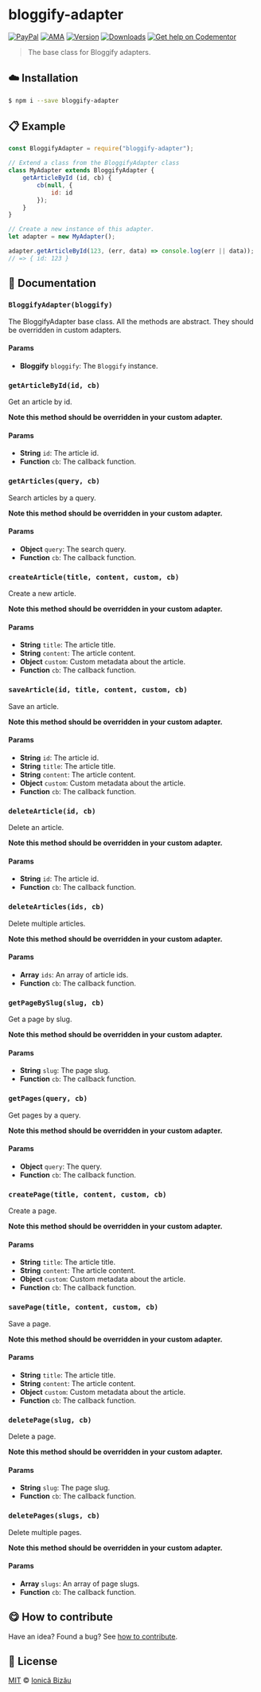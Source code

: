 
# bloggify-adapter

 [![PayPal](https://img.shields.io/badge/%24-paypal-f39c12.svg)][paypal-donations] [![AMA](https://img.shields.io/badge/ask%20me-anything-1abc9c.svg)](https://github.com/IonicaBizau/ama) [![Version](https://img.shields.io/npm/v/bloggify-adapter.svg)](https://www.npmjs.com/package/bloggify-adapter) [![Downloads](https://img.shields.io/npm/dt/bloggify-adapter.svg)](https://www.npmjs.com/package/bloggify-adapter) [![Get help on Codementor](https://cdn.codementor.io/badges/get_help_github.svg)](https://www.codementor.io/johnnyb?utm_source=github&utm_medium=button&utm_term=johnnyb&utm_campaign=github)

> The base class for Bloggify adapters.

## :cloud: Installation

```sh
$ npm i --save bloggify-adapter
```


## :clipboard: Example



```js
const BloggifyAdapter = require("bloggify-adapter");

// Extend a class from the BloggifyAdapter class
class MyAdapter extends BloggifyAdapter {
    getArticleById (id, cb) {
        cb(null, {
            id: id
        });
    }
}

// Create a new instance of this adapter.
let adapter = new MyAdapter();

adapter.getArticleById(123, (err, data) => console.log(err || data));
// => { id: 123 }
```

## :memo: Documentation


### `BloggifyAdapter(bloggify)`
The BloggifyAdapter base class. All the methods are abstract. They should
be overridden in custom adapters.

#### Params
- **Bloggify** `bloggify`: The `Bloggify` instance.

### `getArticleById(id, cb)`
Get an article by id.

**Note this method should be overridden in your custom adapter.**

#### Params
- **String** `id`: The article id.
- **Function** `cb`: The callback function.

### `getArticles(query, cb)`
Search articles by a query.

**Note this method should be overridden in your custom adapter.**

#### Params
- **Object** `query`: The search query.
- **Function** `cb`: The callback function.

### `createArticle(title, content, custom, cb)`
Create a new article.

**Note this method should be overridden in your custom adapter.**

#### Params
- **String** `title`: The article title.
- **String** `content`: The article content.
- **Object** `custom`: Custom metadata about the article.
- **Function** `cb`: The callback function.

### `saveArticle(id, title, content, custom, cb)`
Save an article.

**Note this method should be overridden in your custom adapter.**

#### Params
- **String** `id`: The article id.
- **String** `title`: The article title.
- **String** `content`: The article content.
- **Object** `custom`: Custom metadata about the article.
- **Function** `cb`: The callback function.

### `deleteArticle(id, cb)`
Delete an article.

**Note this method should be overridden in your custom adapter.**

#### Params
- **String** `id`: The article id.
- **Function** `cb`: The callback function.

### `deleteArticles(ids, cb)`
Delete multiple articles.

**Note this method should be overridden in your custom adapter.**

#### Params
- **Array** `ids`: An array of article ids.
- **Function** `cb`: The callback function.

### `getPageBySlug(slug, cb)`
Get a page by slug.

**Note this method should be overridden in your custom adapter.**

#### Params
- **String** `slug`: The page slug.
- **Function** `cb`: The callback function.

### `getPages(query, cb)`
Get pages by a query.

**Note this method should be overridden in your custom adapter.**

#### Params
- **Object** `query`: The query.
- **Function** `cb`: The callback function.

### `createPage(title, content, custom, cb)`
Create a page.

**Note this method should be overridden in your custom adapter.**

#### Params
- **String** `title`: The article title.
- **String** `content`: The article content.
- **Object** `custom`: Custom metadata about the article.
- **Function** `cb`: The callback function.

### `savePage(title, content, custom, cb)`
Save a page.

**Note this method should be overridden in your custom adapter.**

#### Params
- **String** `title`: The article title.
- **String** `content`: The article content.
- **Object** `custom`: Custom metadata about the article.
- **Function** `cb`: The callback function.

### `deletePage(slug, cb)`
Delete a page.

**Note this method should be overridden in your custom adapter.**

#### Params
- **String** `slug`: The page slug.
- **Function** `cb`: The callback function.

### `deletePages(slugs, cb)`
Delete multiple pages.

**Note this method should be overridden in your custom adapter.**

#### Params
- **Array** `slugs`: An array of page slugs.
- **Function** `cb`: The callback function.



## :yum: How to contribute
Have an idea? Found a bug? See [how to contribute][contributing].


## :scroll: License

[MIT][license] © [Ionică Bizău][website]

[paypal-donations]: https://www.paypal.com/cgi-bin/webscr?cmd=_s-xclick&hosted_button_id=RVXDDLKKLQRJW
[donate-now]: http://i.imgur.com/6cMbHOC.png

[license]: http://showalicense.com/?fullname=Ionic%C4%83%20Biz%C4%83u%20%3Cbizauionica%40gmail.com%3E%20(http%3A%2F%2Fionicabizau.net)&year=2016#license-mit
[website]: http://ionicabizau.net
[contributing]: /CONTRIBUTING.md
[docs]: /DOCUMENTATION.md
